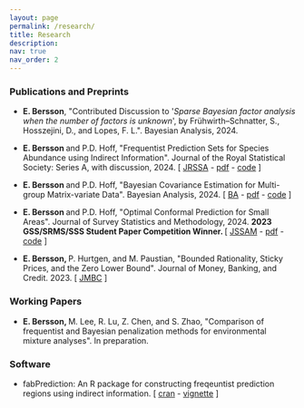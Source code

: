 ```yaml
---
layout: page
permalink: /research/
title: Research 
description:
nav: true
nav_order: 2
---
```





<h3>Publications and Preprints</h3>

- <b> E. Bersson</b>, "Contributed Discussion to '<em>Sparse Bayesian factor analysis when the number of factors is unknown</em>', by Fr&#252;hwirth–Schnatter, S., Hosszejini, D., and Lopes, F. L.". Bayesian Analysis, 2024.

- <b> E. Bersson </b> and P.D. Hoff, "Frequentist Prediction Sets for Species Abundance using Indirect Information".  <it>Journal of the Royal Statistical Society: Series A, with discussion</it>, 2024. [ [JRSSA](https://academic.oup.com/jrsssa/advance-article/doi/10.1093/jrsssa/qnae096/7756630) - [pdf](https://rss.org.uk/RSS/media/File-library/Events/Discussion%20meetings/Bersson_Hoff_2024.pdf) - [code](https://github.com/betsybersson/FreqPredSets_Indirect) ]


- <b> E. Bersson </b> and P.D. Hoff, "Bayesian Covariance Estimation for Multi-group Matrix-variate Data". <it>Bayesian Analysis</it>, 2024. [ [BA](https://projecteuclid.org/journals/bayesian-analysis/volume--1/issue--1/Bayesian-Covariance-Estimation-for-Multi-group-Matrix-variate-Data/10.1214/24-BA1449.full) - [pdf](https://arxiv.org/pdf/2302.09211.pdf) - [code](https://github.com/betsybersson/SWAG) ]

- <b> E. Bersson </b> and P.D. Hoff,  "Optimal Conformal Prediction for Small Areas". <it>Journal of Survey Statistics and Methodology</it>, 2024. <b> 2023 GSS/SRMS/SSS Student Paper Competition Winner. </b> [ [JSSAM](https://academic.oup.com/jssam/advance-article-abstract/doi/10.1093/jssam/smae010/7632601?utm_source=advanceaccess&utm_campaign=jssam&utm_medium=email) - [pdf](https://arxiv.org/pdf/2204.08122.pdf) - [code](https://github.com/betsybersson/fab_sap) ]


- <b> E. Bersson, </b> P. Hurtgen, and M. Paustian, "Bounded Rationality, Sticky Prices, and the Zero Lower Bound". Journal of Money, Banking, and Credit.  2023. [ [JMBC](http://doi.org/10.1111/jmcb.13065) ]







<h3>Working Papers</h3>

- <b> E. Bersson, </b> M. Lee, R. Lu, Z. Chen, and S. Zhao, "Comparison of frequentist and Bayesian penalization methods for environmental mixture analyses". In preparation.


<h3>Software</h3>

- fabPrediction: An R package for constructing freqeuntist prediction regions using indirect information. [ [cran](https://CRAN.R-project.org/package=fabPrediction) - [vignette](https://rpubs.com/betsybersson/fabPrediction_Vignette) ]




